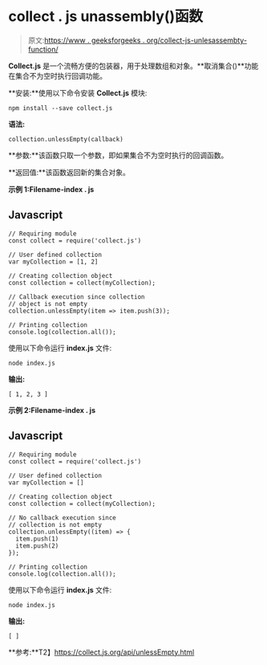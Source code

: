 # collect . js unassembly()函数

> 原文:[https://www . geeksforgeeks . org/collect-js-unlesassembty-function/](https://www.geeksforgeeks.org/collect-js-unlessempty-function/)

**Collect.js** 是一个流畅方便的包装器，用于处理数组和对象。**取消集合()**功能在集合不为空时执行回调功能。

**安装:**使用以下命令安装 **Collect.js** 模块:

```
npm install --save collect.js
```

**语法:**

```
collection.unlessEmpty(callback)
```

**参数:**该函数只取一个参数，即如果集合不为空时执行的回调函数。

**返回值:**该函数返回新的集合对象。

**示例 1:Filename-index . js**

## Javascript

```
// Requiring module
const collect = require('collect.js')

// User defined collection
var myCollection = [1, 2]

// Creating collection object
const collection = collect(myCollection);

// Callback execution since collection
// object is not empty
collection.unlessEmpty(item => item.push(3));

// Printing collection
console.log(collection.all());
```

使用以下命令运行 **index.js** 文件:

```
node index.js
```

**输出:**

```
[ 1, 2, 3 ]
```

**示例 2:Filename-index . js**

## Javascript

```
// Requiring module
const collect = require('collect.js')

// User defined collection
var myCollection = []

// Creating collection object
const collection = collect(myCollection);

// No callback execution since
// collection is not empty
collection.unlessEmpty((item) => {
  item.push(1)
  item.push(2)
});

// Printing collection
console.log(collection.all());
```

使用以下命令运行 **index.js** 文件:

```
node index.js
```

**输出:**

```
[ ]
```

**参考:**T2】https://collect.js.org/api/unlessEmpty.html